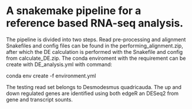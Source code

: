 # A snakemake pipeline for a reference based RNA-seq analysis.
The pipeline is divided into two steps. Read pre-processing and alignment Snakefiles and config files can be found in the performing_alignment.zip, after which the DE calculation is performed with the Snakefile and config from calculate_DE.zip. 
The conda enviroment with the requirement can be create with DE_analysis.yml with command:

conda env create -f environment.yml

The testing read set belongs to Desmodesmus quadricauda.
The up and down regulated genes are identified using both edgeR an DESeq2 from gene and transcript sounts.
